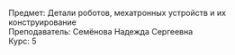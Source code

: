 Предмет: Детали роботов, мехатронных устройств и их конструирование  
Преподаватель: Семёнова Надежда Сергеевна  
Курс: 5  
